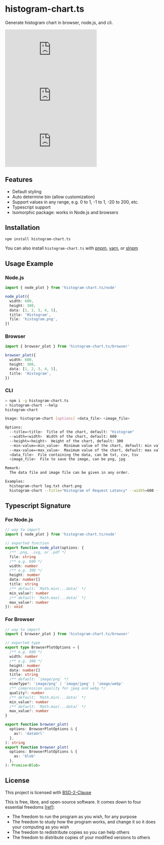 # histogram-chart.ts

Generate histogram chart in browser, node.js, and cli.

[![npm Package Version](https://img.shields.io/npm/v/histogram-chart.ts)](https://www.npmjs.com/package/histogram-chart.ts)
[![Minified Package Size](https://img.shields.io/bundlephobia/min/histogram-chart.ts)](https://bundlephobia.com/package/histogram-chart.ts)
[![Minified and Gzipped Package Size](https://img.shields.io/bundlephobia/minzip/histogram-chart.ts)](https://bundlephobia.com/package/histogram-chart.ts)

## Features

- Default styling
- Auto determine bin (allow customization)
- Support values in any range, e.g. 0 to 1, -1 to 1, -20 to 200, etc.
- Typescript support
- Isomorphic package: works in Node.js and browsers

## Installation

```bash
npm install histogram-chart.ts
```

You can also install `histogram-chart.ts` with [pnpm](https://pnpm.io/), [yarn](https://yarnpkg.com/), or [slnpm](https://github.com/beenotung/slnpm)

## Usage Example

### Node.js

```typescript
import { node_plot } from 'histogram-chart.ts/node'

node_plot({
  width: 600,
  height: 300,
  data: [1, 2, 3, 4, 5],
  title: 'Histogram',
  file: 'histogram.png',
})
```

### Browser

```typescript
import { browser_plot } from 'histogram-chart.ts/browser'

browser_plot({
  width: 600,
  height: 300,
  data: [1, 2, 3, 4, 5],
  title: 'Histogram',
})
```

### CLI

```bash
> npm i -g histogram-chart.ts
> histogram-chart --help
histogram-chart

Usage: histogram-chart [options] <data_file> <image_file>

Options:
  --title=<title>  Title of the chart, default: "Histogram"
  --width=<width>  Width of the chart, default: 600
  --height=<height>  Height of the chart, default: 300
  --min-value=<min_value>  Minimum value of the chart, default: min value of data
  --max-value=<max_value>  Maximum value of the chart, default: max value of data
  <data_file>  File containing the data, can be txt, csv, tsv
  <image_file>  File to save the image, can be png, jpg

Remark:
  The data file and image file can be given in any order.

Examples:
  histogram-chart log.txt chart.png
  histogram-chart --title="Histogram of Request Latency" --width=600 --height=300 log.txt chart.png
```

## Typescript Signature

### For Node.js

```typescript
// way to import
import { node_plot } from 'histogram-chart.ts/node'

// exported function
export function node_plot(options: {
  /** .png, .svg, or .pdf */
  file: string
  /** e.g. 600 */
  width: number
  /** e.g. 300 */
  height: number
  data: number[]
  title: string
  /** default: `Math.min(...data)` */
  min_value?: number
  /** default: `Math.max(...data)` */
  max_value?: number
}): void
```

### For Browser

```typescript
// way to import
import { browser_plot } from 'histogram-chart.ts/browser'

// exported type
export type BrowserPlotOptions = {
  /** e.g. 600 */
  width: number
  /** e.g. 300 */
  height: number
  data: number[]
  title: string
  /** default: `image/png` */
  mimeType?: 'image/png' | 'image/jpeg' | 'image/webp'
  /** compression quality for jpeg and webp */
  quality?: number
  /** default: `Math.min(...data)` */
  min_value?: number
  /** default: `Math.max(...data)` */
  max_value?: number
}

export function browser_plot(
  options: BrowserPlotOptions & {
    as?: 'dataUrl'
  },
): string
export function browser_plot(
  options: BrowserPlotOptions & {
    as: 'blob'
  },
): Promise<Blob>
```

## License

This project is licensed with [BSD-2-Clause](./LICENSE)

This is free, libre, and open-source software. It comes down to four essential freedoms [[ref]](https://seirdy.one/2021/01/27/whatsapp-and-the-domestication-of-users.html#fnref:2):

- The freedom to run the program as you wish, for any purpose
- The freedom to study how the program works, and change it so it does your computing as you wish
- The freedom to redistribute copies so you can help others
- The freedom to distribute copies of your modified versions to others
